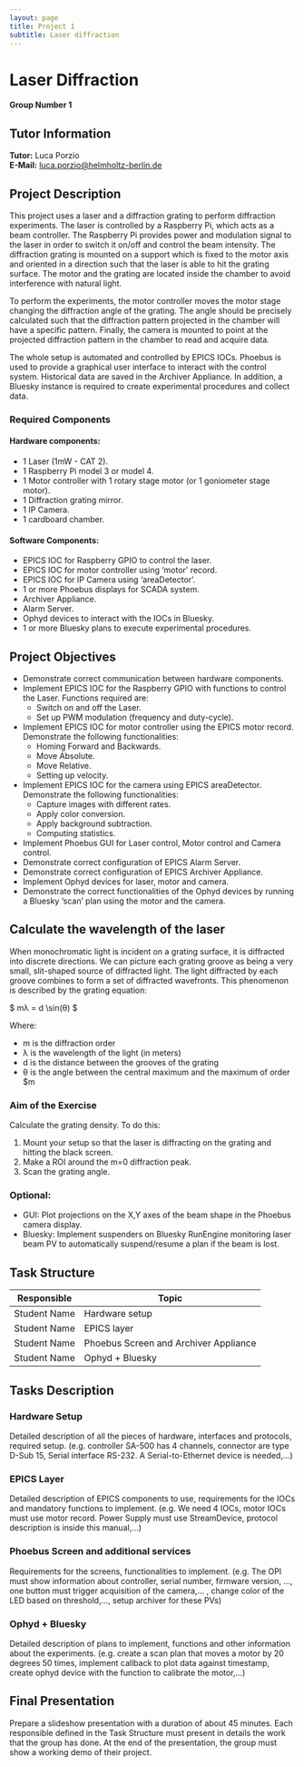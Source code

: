 ```yaml
---
layout: page
title: Project 1
subtitle: Laser diffraction
---
```


# Laser Diffraction
**Group Number 1**

## Tutor Information
**Tutor:** Luca Porzio  
**E-Mail:** luca.porzio@helmholtz-berlin.de

## Project Description
This project uses a laser and a diffraction grating to perform diffraction experiments. The laser is controlled by a Raspberry Pi, which acts as a beam controller. The Raspberry Pi provides power and modulation signal to the laser in order to switch it on/off and control the beam intensity. The diffraction grating is mounted on a support which is fixed to the motor axis and oriented in a direction such that the laser is able to hit the grating surface. The motor and the grating are located inside the chamber to avoid interference with natural light.

To perform the experiments, the motor controller moves the motor stage changing the diffraction angle of the grating. The angle should be precisely calculated such that the diffraction pattern projected in the chamber will have a specific pattern. Finally, the camera is mounted to point at the projected diffraction pattern in the chamber to read and acquire data.

The whole setup is automated and controlled by EPICS IOCs. Phoebus is used to provide a graphical user interface to interact with the control system. Historical data are saved in the Archiver Appliance. In addition, a Bluesky instance is required to create experimental procedures and collect data.

### Required Components
#### Hardware components:
- 1 Laser (1mW - CAT 2).
- 1 Raspberry Pi model 3 or model 4.
- 1 Motor controller with 1 rotary stage motor (or 1 goniometer stage motor).
- 1 Diffraction grating mirror.
- 1 IP Camera.
- 1 cardboard chamber.

#### Software Components:
- EPICS IOC for Raspberry GPIO to control the laser.
- EPICS IOC for motor controller using ‘motor’ record.
- EPICS IOC for IP Camera using ‘areaDetector’.
- 1 or more Phoebus displays for SCADA system.
- Archiver Appliance.
- Alarm Server.
- Ophyd devices to interact with the IOCs in Bluesky.
- 1 or more Bluesky plans to execute experimental procedures.

## Project Objectives
- Demonstrate correct communication between hardware components.
- Implement EPICS IOC for the Raspberry GPIO with functions to control the Laser. Functions required are:
  - Switch on and off the Laser.
  - Set up PWM modulation (frequency and duty-cycle).
- Implement EPICS IOC for motor controller using the EPICS motor record. Demonstrate the following functionalities:
  - Homing Forward and Backwards.
  - Move Absolute.
  - Move Relative.
  - Setting up velocity.
- Implement EPICS IOC for the camera using EPICS areaDetector. Demonstrate the following functionalities:
  - Capture images with different rates.
  - Apply color conversion.
  - Apply background subtraction.
  - Computing statistics.
- Implement Phoebus GUI for Laser control, Motor control and Camera control.
- Demonstrate correct configuration of EPICS Alarm Server.
- Demonstrate correct configuration of EPICS Archiver Appliance.
- Implement Ophyd devices for laser, motor and camera.
- Demonstrate the correct functionalities of the Ophyd devices by running a Bluesky ‘scan’ plan using the motor and the camera.

## Calculate the wavelength of the laser
When monochromatic light is incident on a grating surface, it is diffracted into discrete directions. We can picture each grating groove as being a very small, slit-shaped source of diffracted light. The light diffracted by each groove combines to form a set of diffracted wavefronts. This phenomenon is described by the grating equation:

$ mλ = d \sin(θ) $

Where:
- m is the diffraction order
- λ is the wavelength of the light (in meters)
- d is the distance between the grooves of the grating
- θ is the angle between the central maximum and the maximum of order $m

### Aim of the Exercise
Calculate the grating density. To do this:
1. Mount your setup so that the laser is diffracting on the grating and hitting the black screen.
2. Make a ROI around the m=0 diffraction peak.
3. Scan the grating angle.

### Optional:
- GUI: Plot projections on the X,Y axes of the beam shape in the Phoebus camera display.
- Bluesky: Implement suspenders on Bluesky RunEngine monitoring laser beam PV to automatically suspend/resume a plan if the beam is lost.

## Task Structure

| Responsible | Topic |
|-------------|-------|
| Student Name | Hardware setup |
| Student Name | EPICS layer |
| Student Name | Phoebus Screen and Archiver Appliance |
| Student Name | Ophyd + Bluesky |

## Tasks Description
### Hardware Setup
Detailed description of all the pieces of hardware, interfaces and protocols, required setup. (e.g. controller SA-500 has 4 channels, connector are type D-Sub 15, Serial interface RS-232. A Serial-to-Ethernet device is needed,...)

### EPICS Layer
Detailed description of EPICS components to use, requirements for the IOCs and mandatory functions to implement. (e.g. We need 4 IOCs, motor IOCs must use motor record. Power Supply must use StreamDevice, protocol description is inside this manual,...)

### Phoebus Screen and additional services
Requirements for the screens, functionalities to implement. (e.g. The OPI must show information about controller, serial number, firmware version, …, one button must trigger acquisition of the camera,… , change color of the LED based on threshold,…, setup archiver for these PVs)

### Ophyd + Bluesky
Detailed description of plans to implement, functions and other information about the experiments. (e.g. create a scan plan that moves a motor by 20 degrees 50 times, implement callback to plot data against timestamp, create ophyd device with the function to calibrate the motor,...)

## Final Presentation
Prepare a slideshow presentation with a duration of about 45 minutes. Each responsible defined in the Task Structure must present in details the work that the group has done. At the end of the presentation, the group must show a working demo of their project.
